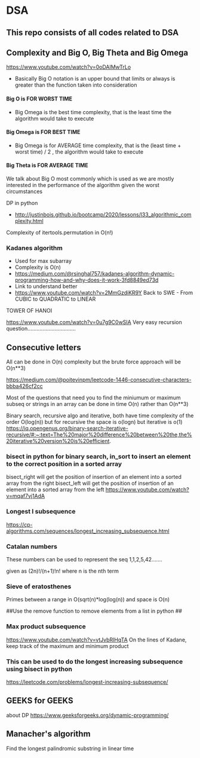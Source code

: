 # DSA
This repo consists of all codes related to DSA
----------------------------------------------------------------------------------------------------------
## Complexity and Big O, Big Theta and Big Omega

https://www.youtube.com/watch?v=0oDAlMwTrLo
- Basically Big O notation is an upper bound that limits or always is greater than the function taken into consideration 
#### Big O is FOR WORST TIME
- Big Omega is the best time complexity, that is the least time the algorithm would take to execute
#### Big Omega is FOR BEST TIME
- Big Omega is for AVERAGE time complexity, that is the (least time + worst time) / 2 , the algorithm would take to execute
#### Big Theta is FOR AVERAGE TIME

We talk about Big O most commonly which is used as we are mostly interested in the performance of the algorithm given the worst circumstances


DP in python
- http://justinbois.github.io/bootcamp/2020/lessons/l33_algorithmic_complexity.html

Complexity of itertools.permutation in O(n!)
### Kadanes algorithm ###

- Used for max subarray
- Complexity is O(n)
- https://medium.com/@rsinghal757/kadanes-algorithm-dynamic-programming-how-and-why-does-it-work-3fd8849ed73d
- Link to understand better
- https://www.youtube.com/watch?v=2MmGzdiKR9Y Back to SWE - From CUBIC to QUADRATIC to LINEAR 


TOWER OF HANOI

https://www.youtube.com/watch?v=0u7g9C0wSIA
Very easy recursion question................................

## Consecutive letters ##
All can be done in O(n) complexity but the brute force approach will be O(n**3)

https://medium.com/@poitevinpm/leetcode-1446-consecutive-characters-bbba426cf2cc

Most of the questions that need you to find the miniumum or maximum subseq or strings in an array can be done in time O(n) rather than O(n**3)


Binary search, recursive algo and iterative, both have time complexity of the order O(log(n)) but for recursive the space is o(logn) but iterative is o(1)
https://iq.opengenus.org/binary-search-iterative-recursive/#:~:text=The%20major%20difference%20between%20the,the%20iterative%20version%20is%20efficient.

### bisect in python for binary search,  in_sort to insert an element to the correct position in a sorted array ###
bisect_right will get the position of insertion of an element into a sorted array from the right
bisect_left will get the position of insertion of an element into a sorted array from the left
https://www.youtube.com/watch?v=mqaf7vj1AdA

### Longest I subsequence ###
https://cp-algorithms.com/sequences/longest_increasing_subsequence.html 

### Catalan numbers ###

These numbers can be used to represent the seq 1,1,2,5,42.......

given as (2n)!/(n+1)!n! where n is the nth term

### Sieve of eratosthenes ###
Primes between a range in O(sqrt(n)*log(log(n)) and space is O(n)


##Use the remove function to remove elements from a list in python ##
### Max product subsequence ##
https://www.youtube.com/watch?v=vtJvbRlHqTA
On the lines of Kadane, keep track of the maximum and minimum product


### This can be used to do the longest increasing subsequence using bisect in python ##

https://leetcode.com/problems/longest-increasing-subsequence/

## GEEKS for GEEKS
about DP
https://www.geeksforgeeks.org/dynamic-programming/

## Manacher's algorithm
Find the longest palindromic substring in linear time
